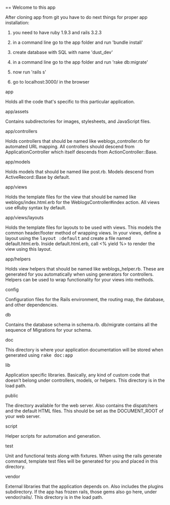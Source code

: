 == Welcome to this app

After cloning app from git you have to do next things for proper app installation:

1) you need to have ruby 1.9.3 and rails 3.2.3

2) in a command line go to the app folder and run 'bundle install'

3) create database with SQL with name 'dust_dev'

4) in a command line go to the app folder and run 'rake db:migrate'

5) now run 'rails s'

6) go to localhost:3000/ in the browser



app

  Holds all the code that's specific to this particular application.

app/assets

  Contains subdirectories for images, stylesheets, and JavaScript files.

app/controllers

  Holds controllers that should be named like weblogs_controller.rb for
  automated URL mapping. All controllers should descend from
  ApplicationController which itself descends from ActionController::Base.

app/models

  Holds models that should be named like post.rb. Models descend from
  ActiveRecord::Base by default.

app/views

  Holds the template files for the view that should be named like
  weblogs/index.html.erb for the WeblogsController#index action. All views use
  eRuby syntax by default.

app/views/layouts

  Holds the template files for layouts to be used with views. This models the
  common header/footer method of wrapping views. In your views, define a layout
  using the <tt>layout :default</tt> and create a file named default.html.erb.
  Inside default.html.erb, call <% yield %> to render the view using this
  layout.

app/helpers

  Holds view helpers that should be named like weblogs_helper.rb. These are
  generated for you automatically when using generators for controllers.
  Helpers can be used to wrap functionality for your views into methods.

config

  Configuration files for the Rails environment, the routing map, the database,
  and other dependencies.

db

  Contains the database schema in schema.rb. db/migrate contains all the
  sequence of Migrations for your schema.

doc

  This directory is where your application documentation will be stored when
  generated using <tt>rake doc:app</tt>

lib

  Application specific libraries. Basically, any kind of custom code that
  doesn't belong under controllers, models, or helpers. This directory is in
  the load path.

public

  The directory available for the web server. Also contains the dispatchers and the
  default HTML files. This should be set as the DOCUMENT_ROOT of your web
  server.

script

  Helper scripts for automation and generation.

test

  Unit and functional tests along with fixtures. When using the rails generate
  command, template test files will be generated for you and placed in this
  directory.

vendor

  External libraries that the application depends on. Also includes the plugins
  subdirectory. If the app has frozen rails, those gems also go here, under
  vendor/rails/. This directory is in the load path.
